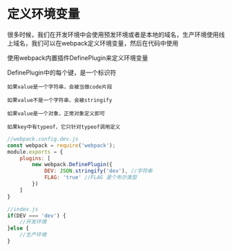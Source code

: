 # 定义环境变量
很多时候，我们在开发环境中会使用预发环境或者是本地的域名，生产环境使用线上域名，我们可以在webpack定义环境变量，然后在代码中使用

使用webpack内置插件DefinePlugin来定义环境变量

DefinePlugin中的每个键，是一个标识符
```
如果value是一个字符串，会被当做code片段

如果value不是一个字符串，会被stringify

如果value是一个对象，正常对象定义即可

如果key中有typeof，它只针对typeof调用定义
```

```js
//webpack.config.dev.js
const webpack = require('webpack');
module.exports = {
    plugins: [
        new webpack.DefinePlugin({
            DEV: JSON.stringify('dev'), //字符串
            FLAG: 'true' //FLAG 是个布尔类型
        })
    ]
}
```
```js
//index.js
if(DEV === 'dev') {
    //开发环境
}else {
    //生产环境
}
```

